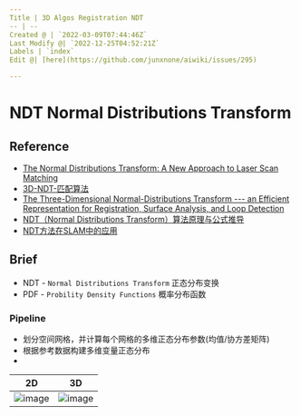 ```yaml
---
Title | 3D Algos Registration NDT
-- | --
Created @ | `2022-03-09T07:44:46Z`
Last Modify @| `2022-12-25T04:52:21Z`
Labels | `index`
Edit @| [here](https://github.com/junxnone/aiwiki/issues/295)

---
```

# NDT Normal Distributions Transform

## Reference
- [The Normal Distributions Transform: A New Approach to Laser Scan Matching](https://www.researchgate.net/publication/4045903_The_Normal_Distributions_Transform_A_New_Approach_to_Laser_Scan_Matching)
- [3D-NDT-匹配算法](http://epsilonjohn.club/2020/03/06/Autoware.ai/3D-NDT-%E5%8C%B9%E9%85%8D%E7%AE%97%E6%B3%95/)
- [The Three-Dimensional Normal-Distributions Transform --- an Efficient Representation for Registration, Surface Analysis, and Loop Detection](https://www.researchgate.net/publication/229213868_The_Three-Dimensional_Normal-Distributions_Transform_---_an_Efficient_Representation_for_Registration_Surface_Analysis_and_Loop_Detection)
- [NDT（Normal Distributions Transform）算法原理与公式推导 ](https://www.cnblogs.com/21207-iHome/p/8039741.html)
- [NDT方法在SLAM中的应用 ](https://www.cnblogs.com/yhlx125/p/5749770.html)


## Brief
- NDT - `Normal Distributions Transform` 正态分布变换
- PDF - `Probility Density Functions` 概率分布函数

### Pipeline
- 划分空间网格，并计算每个网格的多维正态分布参数(均值/协方差矩阵)
- 根据参考数据构建多维变量正态分布
-

2D | 3D
-- | --
![image](https://user-images.githubusercontent.com/2216970/157405744-ca8eb880-dd76-4db9-8a51-cfc247a0f9f2.png) | ![image](https://user-images.githubusercontent.com/2216970/157409574-d14dafff-ce5f-4c47-b113-5a7e967680a9.png)

